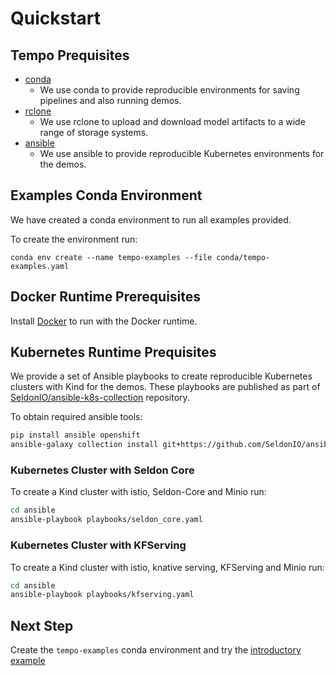 # Quickstart

## Tempo Prequisites


 * [conda](https://docs.conda.io/projects/conda/en/latest/user-guide/install/index.html)
    * We use conda to provide reproducible environments for saving pipelines and also running demos.
 * [rclone](https://rclone.org/install/)
    * We use rclone to upload and download model artifacts to a wide range of storage systems.
 * [ansible](https://www.ansible.com/)
    * We use ansible to provide reproducible Kubernetes environments for the demos.

## Examples Conda Environment

We have created a conda environment to run all examples provided.

To create the environment run:

```
conda env create --name tempo-examples --file conda/tempo-examples.yaml
```

## Docker Runtime Prerequisites

Install [Docker](https://www.docker.com/) to run with the Docker runtime.

## Kubernetes Runtime Prequisites

We provide a set of Ansible playbooks to create reproducible Kubernetes clusters with Kind for the demos.
These playbooks are published as part of [SeldonIO/ansible-k8s-collection](https://github.com/SeldonIO/ansible-k8s-collection/tree/master/playbooks) repository.

To obtain required ansible tools:
```bash
pip install ansible openshift
ansible-galaxy collection install git+https://github.com/SeldonIO/ansible-k8s-collection.git,v0.1.0
```

### Kubernetes Cluster with Seldon Core

To create a Kind cluster with istio, Seldon-Core and Minio run:
```bash
cd ansible
ansible-playbook playbooks/seldon_core.yaml
```

### Kubernetes Cluster with KFServing

To create a Kind cluster with istio, knative serving, KFServing and Minio run:
```bash
cd ansible
ansible-playbook playbooks/kfserving.yaml
```

## Next Step

Create the `tempo-examples` conda environment and try the [introductory example](../examples/custom-model/README.html)
